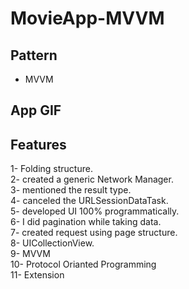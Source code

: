 # MovieApp-MVVM

## Pattern
- MVVM <br>

## App GIF


## Features
1- Folding structure. <br/>
2- created a generic Network Manager. <br/>
3- mentioned the result type. <br/>
4- canceled the URLSessionDataTask. <br/>
5- developed UI 100% programmatically. <br/>
6- I did pagination while taking data. <br/>
7- created request using page structure. <br/>
8- UICollectionView. <br/>
9- MVVM <br/>
10- Protocol Orianted Programming <br/>
11- Extension <br/>
